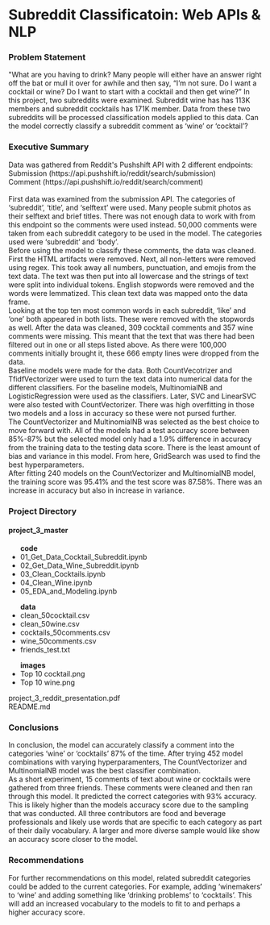 <h1>Subreddit Classificatoin: Web APIs & NLP</h1>

<h3>Problem Statement</h3>

<p>"What are you having to drink? Many people will either have an answer right off the bat or mull it over for awhile and then say, “I’m not sure. Do I want a cocktail or wine? Do I want to start with a cocktail and then get wine?” In this project, two subreddits were examined. Subreddit wine has has 113K members and subreddit cocktails has 171K member. Data from these two subreddits will be processed classification models applied to this data. Can the model correctly classify a subreddit comment as ‘wine’ or ‘cocktail’?</p>

<h3>Executive Summary</h3>

<p>Data was gathered from Reddit's Pushshift API with 2 different endpoints:<br> 
Submission (https://api.pushshift.io/reddit/search/submission)<br>Comment (https://api.pushshift.io/reddit/search/comment)<br><br> First data was examined from the submission API. The categories of ‘subreddit’, ‘title’, and ‘selftext’ were used. Many people submit photos as their selftext and brief titles. There was not enough data to work with from this endpoint so the comments were used instead. 50,000 comments were taken from each subreddit category to be used in the model. The categories used were ‘subreddit’ and ‘body’.<br>
Before using the model to classify these comments, the data was cleaned. First the HTML artifacts were removed. Next, all non-letters were removed using regex. This took away all numbers, punctuation, and emojis from the text data. The text was then put into all lowercase and the strings of text were split into individual tokens. English stopwords were removed and the words were lemmatized. This clean text data was mapped onto the data frame.<br>
Looking at the top ten most common words in each subreddit, ‘like’ and ‘one’ both appeared in both lists. These were removed with the stopwords as well.  After the data was cleaned, 309 cocktail comments and 357 wine comments were missing. This meant that the text that was there had been filtered out in one or all steps listed above. As there were 100,000 comments initially brought it, these 666 empty lines were dropped from the data.<br>
Baseline models were made for the data. Both CountVecotrizer and TfidfVectorizer were used to turn the text data into numerical data for the different classifiers. For the baseline models, MultinomialNB and LogisticRegression were used as the classifiers. Later, SVC and LinearSVC were also tested with CountVectorizer. There was high overfitting in those two models and a loss in accuracy so these were not pursed further.<br>
The CountVectorizer and MultinomialNB was selected as the best choice to move forward with. All of the models had a test accuracy score between 85%-87% but the selected model only had a 1.9% difference in accuracy from the training data to the testing data score. There is the least amount of bias and variance in this model. From here, GridSearch was used to find the best hyperparameters.<br>
After fitting 240 models on the CountVectorizer and MultinomialNB model, the training score was 95.41% and the test score was 87.58%. There was an increase in accuracy but also in increase in variance. </p>

<h3>Project Directory </h3>
<h4>project_3_master</h4>
    <ul><strong>code</strong>
        <li>01_Get_Data_Cocktail_Subreddit.ipynb</li>
        <li>02_Get_Data_Wine_Subreddit.ipynb</li>
        <li>03_Clean_Cocktails.ipynb</li>
        <li>04_Clean_Wine.ipynb</li>
        <li>05_EDA_and_Modeling.ipynb</li>
    </ul>
    <ul><strong>data</strong>
        <li>clean_50cocktail.csv</li>
        <li>clean_50wine.csv</li>
        <li>cocktails_50comments.csv</li>
        <li>wine_50comments.csv</li>
        <li>friends_test.txt</li>
    </ul>
        <ul><strong>images</strong>
        <li>Top 10 cocktail.png</li>
        <li>Top 10 wine.png</li>
    </ul>
    project_3_reddit_presentation.pdf<br>
    README.md
    
<h3>Conclusions</h3>
<p>In conclusion, the model can accurately classify a comment into the categories ‘wine’ or ‘cocktails’ 87% of the time. After trying 452 model combinations with varying hyperparamenters, The CountVectorizer and MultinomialNB model was the best classifier combination. <br>As a short experiment, 15 comments of text about wine or cocktails were gathered from three friends. These comments were cleaned and then ran through this model. It predicted the correct categories with 93% accuracy. This is likely higher than the models accuracy score due to the sampling that was conducted. All three contributors are food and beverage professionals and likely use words that are specific to each category as part of their daily vocabulary. A larger and more diverse sample would like show an accuracy score closer to the model. </p>

<h3>Recommendations</h3>
<p>For further recommendations on this model, related subreddit categories could be added to the current categories. For example, adding ‘winemakers’ to ‘wine’ and adding something like ‘drinking problems’ to ‘cocktails’. This will add an increased vocabulary to the models to fit to and perhaps a higher accuracy score.  </p>
